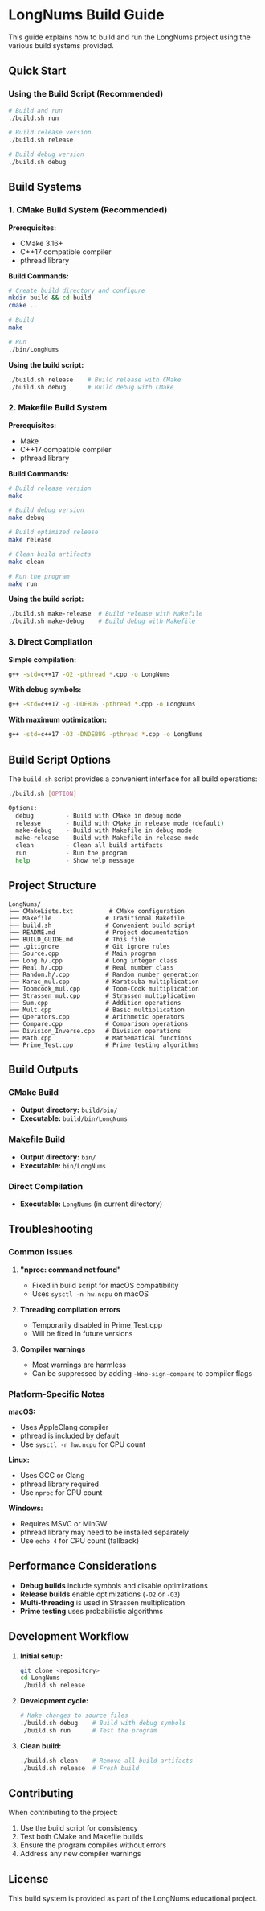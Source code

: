 # LongNums Build Guide

This guide explains how to build and run the LongNums project using the various build systems provided.

## Quick Start

### Using the Build Script (Recommended)
```bash
# Build and run
./build.sh run

# Build release version
./build.sh release

# Build debug version
./build.sh debug
```

## Build Systems

### 1. CMake Build System (Recommended)

**Prerequisites:**
- CMake 3.16+
- C++17 compatible compiler
- pthread library

**Build Commands:**
```bash
# Create build directory and configure
mkdir build && cd build
cmake ..

# Build
make

# Run
./bin/LongNums
```

**Using the build script:**
```bash
./build.sh release    # Build release with CMake
./build.sh debug      # Build debug with CMake
```

### 2. Makefile Build System

**Prerequisites:**
- Make
- C++17 compatible compiler
- pthread library

**Build Commands:**
```bash
# Build release version
make

# Build debug version
make debug

# Build optimized release
make release

# Clean build artifacts
make clean

# Run the program
make run
```

**Using the build script:**
```bash
./build.sh make-release  # Build release with Makefile
./build.sh make-debug    # Build debug with Makefile
```

### 3. Direct Compilation

**Simple compilation:**
```bash
g++ -std=c++17 -O2 -pthread *.cpp -o LongNums
```

**With debug symbols:**
```bash
g++ -std=c++17 -g -DDEBUG -pthread *.cpp -o LongNums
```

**With maximum optimization:**
```bash
g++ -std=c++17 -O3 -DNDEBUG -pthread *.cpp -o LongNums
```

## Build Script Options

The `build.sh` script provides a convenient interface for all build operations:

```bash
./build.sh [OPTION]

Options:
  debug         - Build with CMake in debug mode
  release       - Build with CMake in release mode (default)
  make-debug    - Build with Makefile in debug mode
  make-release  - Build with Makefile in release mode
  clean         - Clean all build artifacts
  run           - Run the program
  help          - Show help message
```

## Project Structure

```
LongNums/
├── CMakeLists.txt          # CMake configuration
├── Makefile               # Traditional Makefile
├── build.sh               # Convenient build script
├── README.md              # Project documentation
├── BUILD_GUIDE.md         # This file
├── .gitignore             # Git ignore rules
├── Source.cpp             # Main program
├── Long.h/.cpp            # Long integer class
├── Real.h/.cpp            # Real number class
├── Random.h/.cpp          # Random number generation
├── Karac_mul.cpp          # Karatsuba multiplication
├── Toomcook_mul.cpp       # Toom-Cook multiplication
├── Strassen_mul.cpp       # Strassen multiplication
├── Sum.cpp                # Addition operations
├── Mult.cpp               # Basic multiplication
├── Operators.cpp          # Arithmetic operators
├── Compare.cpp            # Comparison operations
├── Division_Inverse.cpp   # Division operations
├── Math.cpp               # Mathematical functions
└── Prime_Test.cpp         # Prime testing algorithms
```

## Build Outputs

### CMake Build
- **Output directory:** `build/bin/`
- **Executable:** `build/bin/LongNums`

### Makefile Build
- **Output directory:** `bin/`
- **Executable:** `bin/LongNums`

### Direct Compilation
- **Executable:** `LongNums` (in current directory)

## Troubleshooting

### Common Issues

1. **"nproc: command not found"**
   - Fixed in build script for macOS compatibility
   - Uses `sysctl -n hw.ncpu` on macOS

2. **Threading compilation errors**
   - Temporarily disabled in Prime_Test.cpp
   - Will be fixed in future versions

3. **Compiler warnings**
   - Most warnings are harmless
   - Can be suppressed by adding `-Wno-sign-compare` to compiler flags

### Platform-Specific Notes

**macOS:**
- Uses AppleClang compiler
- pthread is included by default
- Use `sysctl -n hw.ncpu` for CPU count

**Linux:**
- Uses GCC or Clang
- pthread library required
- Use `nproc` for CPU count

**Windows:**
- Requires MSVC or MinGW
- pthread library may need to be installed separately
- Use `echo 4` for CPU count (fallback)

## Performance Considerations

- **Debug builds** include symbols and disable optimizations
- **Release builds** enable optimizations (`-O2` or `-O3`)
- **Multi-threading** is used in Strassen multiplication
- **Prime testing** uses probabilistic algorithms

## Development Workflow

1. **Initial setup:**
   ```bash
   git clone <repository>
   cd LongNums
   ./build.sh release
   ```

2. **Development cycle:**
   ```bash
   # Make changes to source files
   ./build.sh debug    # Build with debug symbols
   ./build.sh run      # Test the program
   ```

3. **Clean build:**
   ```bash
   ./build.sh clean    # Remove all build artifacts
   ./build.sh release  # Fresh build
   ```

## Contributing

When contributing to the project:

1. Use the build script for consistency
2. Test both CMake and Makefile builds
3. Ensure the program compiles without errors
4. Address any new compiler warnings

## License

This build system is provided as part of the LongNums educational project. 